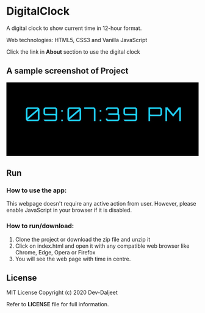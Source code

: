 # DigitalClock
A digital clock to show current time in 12-hour format.

Web technologies: HTML5, CSS3 and Vanilla JavaScript

Click the link in **About** section to use the digital clock

## A sample screenshot of Project
![Screesshot of Default](https://github.com/Dev-Daljeet/DigitalClock/blob/main/screenshots/default.jpg?raw=true)

## Run

### How to use the app:

   This webpage doesn't require any active action from user. However, please enable JavaScript in your browser if it is disabled.
   
### How to run/download:

1. Clone the project or download the zip file and unzip it
2. Click on index.html and open it with any compatible web browser like Chrome, Edge, Opera or Firefox
3. You will see the web page with time in centre.
     
## License
MIT License
Copyright (c) 2020 Dev-Daljeet

Refer to **LICENSE** file for full information.
